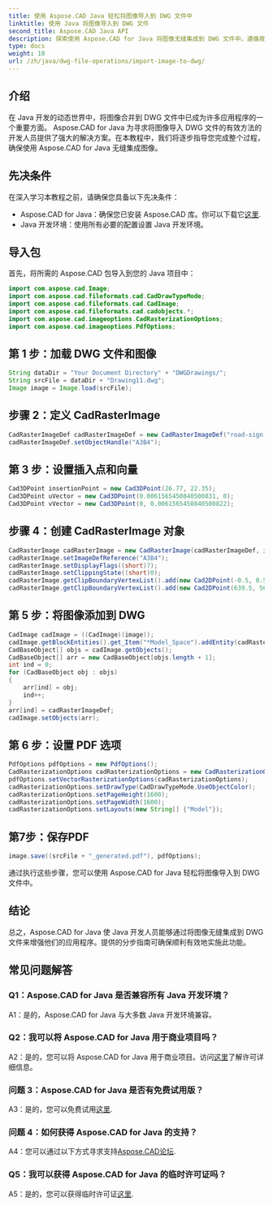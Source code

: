 ```yaml
---
title: 使用 Aspose.CAD Java 轻松将图像导入到 DWG 文件中
linktitle: 使用 Java 将图像导入到 DWG 文件
second_title: Aspose.CAD Java API
description: 探索使用 Aspose.CAD for Java 将图像无缝集成到 DWG 文件中。遵循我们的分步指南以实现高效开发。
type: docs
weight: 10
url: /zh/java/dwg-file-operations/import-image-to-dwg/
---
```

## 介绍

在 Java 开发的动态世界中，将图像合并到 DWG 文件中已成为许多应用程序的一个重要方面。 Aspose.CAD for Java 为寻求将图像导入 DWG 文件的有效方法的开发人员提供了强大的解决方案。在本教程中，我们将逐步指导您完成整个过程，确保使用 Aspose.CAD for Java 无缝集成图像。

## 先决条件

在深入学习本教程之前，请确保您具备以下先决条件：
- Aspose.CAD for Java：确保您已安装 Aspose.CAD 库。你可以下载它[这里](https://releases.aspose.com/cad/java/).
- Java 开发环境：使用所有必要的配置设置 Java 开发环境。

## 导入包

首先，将所需的 Aspose.CAD 包导入到您的 Java 项目中：

```java
import com.aspose.cad.Image;
import com.aspose.cad.fileformats.cad.CadDrawTypeMode;
import com.aspose.cad.fileformats.cad.CadImage;
import com.aspose.cad.fileformats.cad.cadobjects.*;
import com.aspose.cad.imageoptions.CadRasterizationOptions;
import com.aspose.cad.imageoptions.PdfOptions;
```

## 第 1 步：加载 DWG 文件和图像

```java
String dataDir = "Your Document Directory" + "DWGDrawings/";
String srcFile = dataDir + "Drawing11.dwg";
Image image = Image.load(srcFile);
```

## 步骤 2：定义 CadRasterImage

```java
CadRasterImageDef cadRasterImageDef = new CadRasterImageDef("road-sign-custom.png", 640, 562);
cadRasterImageDef.setObjectHandle("A3B4");
```

## 第 3 步：设置插入点和向量

```java
Cad3DPoint insertionPoint = new Cad3DPoint(26.77, 22.35);
Cad3DPoint uVector = new Cad3DPoint(0.0061565450840500831, 0);
Cad3DPoint vVector = new Cad3DPoint(0, 0.0061565450840500822);
```

## 步骤 4：创建 CadRasterImage 对象

```java
CadRasterImage cadRasterImage = new CadRasterImage(cadRasterImageDef, insertionPoint, uVector, vVector);
cadRasterImage.setImageDefReference("A3B4");
cadRasterImage.setDisplayFlags((short)7);
cadRasterImage.setClippingState((short)0);
cadRasterImage.getClipBoundaryVertexList().add(new Cad2DPoint(-0.5, 0.5));
cadRasterImage.getClipBoundaryVertexList().add(new Cad2DPoint(639.5, 561.5));
```

## 第 5 步：将图像添加到 DWG

```java
CadImage cadImage = ((CadImage)(image));
cadImage.getBlockEntities().get_Item("*Model_Space").addEntity(cadRasterImage);
CadBaseObject[] objs = cadImage.getObjects();
CadBaseObject[] arr = new CadBaseObject[objs.length + 1];
int ind = 0;
for (CadBaseObject obj : objs)
{
    arr[ind] = obj;
    ind++;
}
arr[ind] = cadRasterImageDef;
cadImage.setObjects(arr);
```

## 第 6 步：设置 PDF 选项

```java
PdfOptions pdfOptions = new PdfOptions();
CadRasterizationOptions cadRasterizationOptions = new CadRasterizationOptions();
pdfOptions.setVectorRasterizationOptions(cadRasterizationOptions);
cadRasterizationOptions.setDrawType(CadDrawTypeMode.UseObjectColor);
cadRasterizationOptions.setPageHeight(1600);
cadRasterizationOptions.setPageWidth(1600);
cadRasterizationOptions.setLayouts(new String[] {"Model"});
```

## 第7步：保存PDF

```java
image.save((srcFile + "_generated.pdf"), pdfOptions);
```

通过执行这些步骤，您可以使用 Aspose.CAD for Java 轻松将图像导入到 DWG 文件中。

## 结论

总之，Aspose.CAD for Java 使 Java 开发人员能够通过将图像无缝集成到 DWG 文件来增强他们的应用程序。提供的分步指南可确保顺利有效地实施此功能。

## 常见问题解答

### Q1：Aspose.CAD for Java 是否兼容所有 Java 开发环境？

A1：是的，Aspose.CAD for Java 与大多数 Java 开发环境兼容。

### Q2：我可以将 Aspose.CAD for Java 用于商业项目吗？

 A2：是的，您可以将 Aspose.CAD for Java 用于商业项目。访问[这里](https://purchase.aspose.com/buy)了解许可详细信息。

### 问题 3：Aspose.CAD for Java 是否有免费试用版？

A3：是的，您可以免费试用[这里](https://releases.aspose.com/).

### 问题 4：如何获得 Aspose.CAD for Java 的支持？

A4：您可以通过以下方式寻求支持[Aspose.CAD论坛](https://forum.aspose.com/c/cad/19).

### Q5：我可以获得 Aspose.CAD for Java 的临时许可证吗？

 A5：是的，您可以获得临时许可证[这里](https://purchase.aspose.com/temporary-license/).
